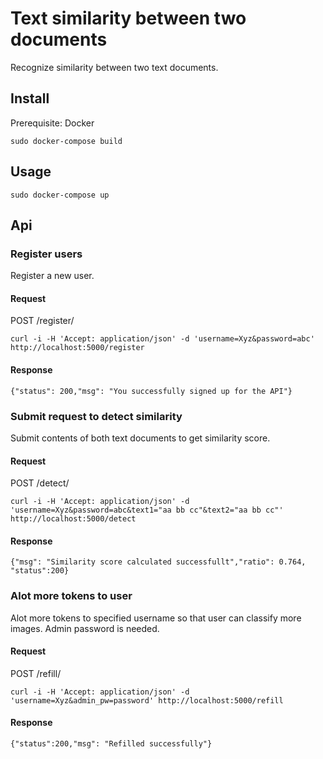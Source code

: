 # Text similarity between two documents

Recognize similarity between two text documents.

## Install

Prerequisite: Docker

```
sudo docker-compose build
```

## Usage

```
sudo docker-compose up
```

## Api

### Register users

Register a new user.

#### Request

POST /register/

```curl -i -H 'Accept: application/json' -d 'username=Xyz&password=abc' http://localhost:5000/register```

#### Response

```{"status": 200,"msg": "You successfully signed up for the API"}```

### Submit request to detect similarity

Submit contents of both text documents to get similarity score.

#### Request

POST /detect/

```curl -i -H 'Accept: application/json' -d 'username=Xyz&password=abc&text1="aa bb cc"&text2="aa bb cc"' http://localhost:5000/detect```

#### Response

```{"msg": "Similarity score calculated successfullt","ratio": 0.764, "status":200}```

### Alot more tokens to user

Alot more tokens to specified username so that user can classify more images. Admin password is needed.

#### Request

POST /refill/

```curl -i -H 'Accept: application/json' -d 'username=Xyz&admin_pw=password' http://localhost:5000/refill```

#### Response

```{"status":200,"msg": "Refilled successfully"}```
